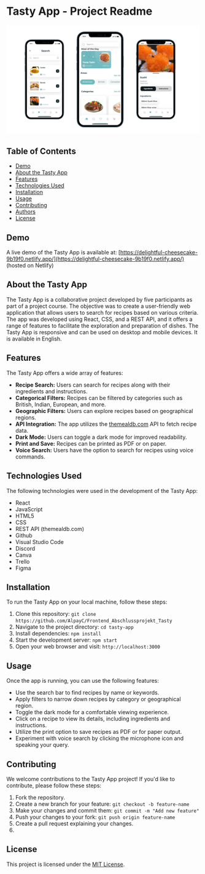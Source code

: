 # Tasty App - Project Readme

![Tasty App Logo](./screenshots/mockups.jpg)

## Table of Contents

- [Demo](#demo)
- [About the Tasty App](#about-the-tasty-app)
- [Features](#features)
- [Technologies Used](#technologies-used)
- [Installation](#installation)
- [Usage](#usage)
- [Contributing](#contributing)
- [Authors](#authors)
- [License](#license)

## Demo

A live demo of the Tasty App is available at: [https://delightful-cheesecake-9b19f0.netlify.app/](https://delightful-cheesecake-9b19f0.netlify.app/) (hosted on Netlify)

## About the Tasty App

The Tasty App is a collaborative project developed by five participants as part of a project course. The objective was to create a user-friendly web application that allows users to search for recipes based on various criteria. The app was developed using React, CSS, and a REST API, and it offers a range of features to facilitate the exploration and preparation of dishes. The Tasty App is responsive and can be used on desktop and mobile devices. It is available in English.

## Features

The Tasty App offers a wide array of features:

- **Recipe Search:** Users can search for recipes along with their ingredients and instructions.
- **Categorical Filters:** Recipes can be filtered by categories such as British, Indian, European, and more.
- **Geographic Filters:** Users can explore recipes based on geographical regions.
- **API Integration:** The app utilizes the [themealdb.com](https://www.themealdb.com) API to fetch recipe data.
- **Dark Mode:** Users can toggle a dark mode for improved readability.
- **Print and Save:** Recipes can be printed as PDF or on paper.
- **Voice Search:** Users have the option to search for recipes using voice commands.

## Technologies Used

The following technologies were used in the development of the Tasty App:

- React
- JavaScript
- HTML5
- CSS
- REST API (themealdb.com)
- Github
- Visual Studio Code
- Discord
- Canva
- Trello
- Figma

## Installation

To run the Tasty App on your local machine, follow these steps:

1. Clone this repository: `git clone https://github.com/AlpayC/Frontend_Abschlussprojekt_Tasty`
2. Navigate to the project directory: `cd tasty-app`
3. Install dependencies: `npm install`
4. Start the development server: `npm start`
5. Open your web browser and visit: `http://localhost:3000`

## Usage

Once the app is running, you can use the following features:

- Use the search bar to find recipes by name or keywords.
- Apply filters to narrow down recipes by category or geographical region.
- Toggle the dark mode for a comfortable viewing experience.
- Click on a recipe to view its details, including ingredients and instructions.
- Utilize the print option to save recipes as PDF or for paper output.
- Experiment with voice search by clicking the microphone icon and speaking your query.

## Contributing

We welcome contributions to the Tasty App project! If you'd like to contribute, please follow these steps:

1. Fork the repository.
2. Create a new branch for your feature: `git checkout -b feature-name`
3. Make your changes and commit them: `git commit -m "Add new feature"`
4. Push your changes to your fork: `git push origin feature-name`
5. Create a pull request explaining your changes.
6. 
## License

This project is licensed under the [MIT License](LICENSE).
